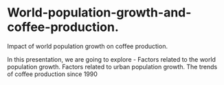 # World-population-growth-and-coffee-production.
Impact of world population growth  on coffee production.

In this presentation, we are going to explore -
Factors related to the world population growth.
Factors related to urban population growth.
The trends of coffee production since 1990

